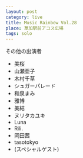 ```yaml
---
layout: post
category: live
title: Music Rainbow Vol.28
place: 草加駅前アコス広場
tags: solo
---
```


その他の出演者

* 美桜
* 山瀬亜子
* 木村千草
* シュガーパレード
* 和泉まみ
* 雅博
* 美結
* ヌリタカユキ
* Luna
* Rili.
* 岡田茜
* tasotokyo
* (スペシャルゲスト)